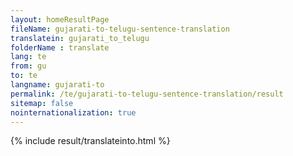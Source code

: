 ```yaml
---
layout: homeResultPage
fileName: gujarati-to-telugu-sentence-translation
translatein: gujarati_to_telugu
folderName : translate
lang: te
from: gu
to: te
langname: gujarati-to
permalink: /te/gujarati-to-telugu-sentence-translation/result
sitemap: false
nointernationalization: true
---
```

{% include result/translateinto.html %}

<script src="/js/result/translation.js" data-foldername="{{page.folderName}}" data-lang="{{page.lang}}"></script>
